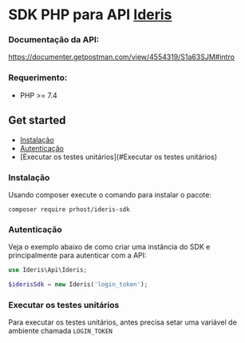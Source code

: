 # SDK PHP para API [Ideris](https://www.ideris.com.br/)

### Documentação da API:

https://documenter.getpostman.com/view/4554319/S1a63SJM#intro

### Requerimento:
* PHP >= 7.4

## Get started

* [Instalação](#Instalação)
* [Autenticação](#Autenticação)
* [Executar os testes unitários](#Executar os testes unitários)


### Instalação

Usando composer execute o comando para instalar o pacote:

`composer require prhost/ideris-sdk`

### Autenticação

Veja o exemplo abaixo de como criar uma instância do SDK e principalmente para autenticar com a API:

```php
use Ideris\Api\Ideris;

$iderisSdk = new Ideris('login_token');
```

### Executar os testes unitários

Para executar os testes unitários, antes precisa setar uma variável de ambiente chamada `LOGIN_TOKEN`